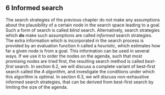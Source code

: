 ## 6 Informed search ##

  The search strategies of the previous chapter do not make any assumptions about the plausibility of a certain node in the search space leading to a goal. Such a form of search is called *blind* search. Alternatively, search strategies which **do** make such assumptions are called *informed* search strategies. The extra information which is incorporated in the search process is provided by an evaluation function *h* called a *heuristic*, which estimates how far a given node is from a goal. This information can be used in several ways. If we use it to order the nodes on the agenda, such that most promising nodes are tried first, the resulting search method is called *best-first* search. In section 6.2, we will discuss a complete variant of best-first search called the *A algorithm*, and investigate the conditions under which this algorithm is optimal. In section 6.3, we will discuss non-exhaustive informed search strategies, that can be derived from best-first search by limiting the size of the agenda.
